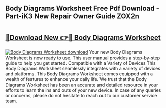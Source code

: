 ## Body Diagrams Worksheet Free Pdf Download - Part-iK3 New Repair Owner Guide ZOX2n

# <h2><a href="http://dflkvc.blite.top/?on=Body+Diagrams+Worksheet">🔗Download New 👉🔴 Body Diagrams Worksheet</a></h2>

[![Body Diagrams Worksheet download](https://i.imgur.com/lujVjoI.png)](http://dflkvc.blite.top/?on=Body+Diagrams+Worksheet)
Your new Body Diagrams Worksheet is now ready to use. This user manual provides a step-by-step guide to help you get started. Compatible with a Variety of Devices This Body Diagrams Worksheet seamlessly integrates with a variety of devices and platforms. This Body Diagrams Worksheet comes equipped with a wealth of features to enhance your daily life. We trust that the Body Diagrams Worksheet has been an accurate and detailed resource in your efforts to learn the ins and outs of your new device. In case of any queries or concerns, please do not hesitate to reach out to our customer service team.
